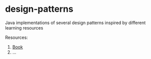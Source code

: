 # design-patterns

Java implementations of several design patterns inspired by different learning resources

Resources:
1. [Book](https://refactoring.guru/design-patterns)
2. ...
